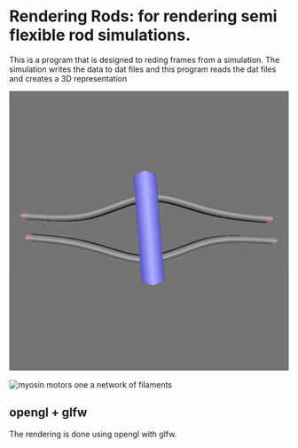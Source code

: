 # Rendering Rods: for rendering semi flexible rod simulations.

This is a program that is designed to reding frames from a simulation.
The simulation writes the data to dat files and this program reads the
dat files and creates a 3D representation

![two filaments and a motor](testing-1.gif)

![myosin motors one a network of filaments](myosin-sim.gif)

## opengl + glfw

The rendering is done using opengl with glfw. 
